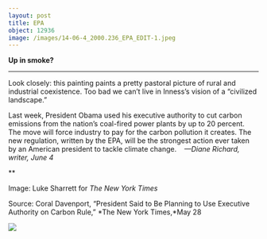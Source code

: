 ```yaml
---
layout: post
title: EPA
object: 12936
image: /images/14-06-4_2000.236_EPA_EDIT-1.jpeg
---
```

**Up in smoke?**

****

Look closely: this painting paints a pretty pastoral picture of rural and industrial coexistence. Too bad we can’t live in Inness’s vision of a “civilized landscape.” 

Last week, President Obama used his executive authority to cut carbon emissions from the nation’s coal-fired power plants by up to 20 percent. The move will force industry to pay for the carbon pollution it creates. The new regulation, written by the EPA, will be the strongest action ever taken by an American president to tackle climate change.    *—Diane Richard, writer, June 4*

**

Image: Luke Sharrett for *The New York Times* 

Source: Coral Davenport, “President Said to Be Planning to Use Executive Authority on Carbon Rule,” *The New York Times,*May 28

![]({{siteurl.base}}/images/14-06-4_2000.236_EPA_EDIT-1.jpeg)
